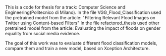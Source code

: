 This is a code for thesis for a track: Computer Science and Engineering(Politecnico di Milano).
In the file VGG_Flood_Classification used the pretrained model from the article: "Filtering Relevant Flood Images on Twitter using Content-based Filters"
In the file refactored_thesis used other pretrained model from the article: Evaluating the impact of floods on gender equality from social media evidence.

The goal of this work was to evaluate different flood classification models, compare them and train a new model, based on Xception Architecture.

